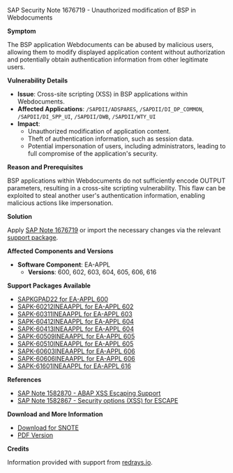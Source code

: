 SAP Security Note 1676719 - Unauthorized modification of BSP in Webdocuments

**Symptom**

The BSP application Webdocuments can be abused by malicious users, allowing them to modify displayed application content without authorization and potentially obtain authentication information from other legitimate users.

**Vulnerability Details**

- **Issue**: Cross-site scripting (XSS) in BSP applications within Webdocuments.
- **Affected Applications**: `/SAPDII/ADSPARES`, `/SAPDII/DI_DP_COMMON`, `/SAPDII/DI_SPP_UI`, `/SAPDII/DWB`, `/SAPDII/WTY_UI`
- **Impact**: 
  - Unauthorized modification of application content.
  - Theft of authentication information, such as session data.
  - Potential impersonation of users, including administrators, leading to full compromise of the application's security.

**Reason and Prerequisites**

BSP applications within Webdocuments do not sufficiently encode OUTPUT parameters, resulting in a cross-site scripting vulnerability. This flaw can be exploited to steal another user's authentication information, enabling malicious actions like impersonation.

**Solution**

Apply [SAP Note 1676719](https://notesdownloads.sap.com/note/0040000009956812017) or import the necessary changes via the relevant [support package](https://me.sap.com/supportpackage/SAPKGPAD22).

**Affected Components and Versions**

- **Software Component**: EA-APPL
  - **Versions**: 600, 602, 603, 604, 605, 606, 616

**Support Packages Available**

- [SAPKGPAD22 for EA-APPL 600](https://me.sap.com/supportpackage/SAPKGPAD22)
- [SAPK-60212INEAAPPL for EA-APPL 602](https://me.sap.com/supportpackage/SAPK-60212INEAAPPL)
- [SAPK-60311INEAAPPL for EA-APPL 603](https://me.sap.com/supportpackage/SAPK-60311INEAAPPL)
- [SAPK-60412INEAAPPL for EA-APPL 604](https://me.sap.com/supportpackage/SAPK-60412INEAAPPL)
- [SAPK-60413INEAAPPL for EA-APPL 604](https://me.sap.com/supportpackage/SAPK-60413INEAAPPL)
- [SAPK-60509INEAAPPL for EA-APPL 605](https://me.sap.com/supportpackage/SAPK-60509INEAAPPL)
- [SAPK-60510INEAAPPL for EA-APPL 605](https://me.sap.com/supportpackage/SAPK-60510INEAAPPL)
- [SAPK-60603INEAAPPL for EA-APPL 606](https://me.sap.com/supportpackage/SAPK-60603INEAAPPL)
- [SAPK-60606INEAAPPL for EA-APPL 606](https://me.sap.com/supportpackage/SAPK-60606INEAAPPL)
- [SAPK-61601INEAAPPL for EA-APPL 616](https://me.sap.com/supportpackage/SAPK-61601INEAAPPL)

**References**

- [SAP Note 1582870 - ABAP XSS Escaping Support](https://me.sap.com/notes/1582870)
- [SAP Note 1582867 - Security options (XSS) for ESCAPE](https://me.sap.com/notes/1582867)

**Download and More Information**

- [Download for SNOTE](https://notesdownloads.sap.com/note/0040000009956812017)
- [PDF Version](https://userapps.support.sap.com/sap/support/sfm/notes/print/0001676719?language=en-US&token=EACF3A88AEF613F0505CEFFE35785311)

**Credits**

Information provided with support from [redrays.io](https://redrays.io).